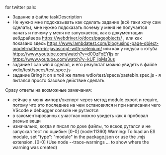 for twitter pals:

- Задание в файле taskDescription
- Не нужно мне подсказывать как сделать задание (всё таки хочу сам сделать), мне нужно подсказать почему у меня не получается
начать и почему у меня не запускается, как в документации вебдрайвера https://webdriver.io/docs/pageobjects/ , 
или как показано здесь https://www.lambdatest.com/blog/using-page-object-model-pattern-in-javascript-with-selenium/
или как у индуса с ютуба https://www.youtube.com/watch?v=d0OzFoEYIjs or 	https://www.youtube.com/watch?v=kUF_ipMs3us
- задание I can win я сделал, и его результат можно увидеть в файле wdio/test/specs/test.spec.js
- задание Bring it on в той же папке wdio/test/specs/pastebin.spec.js - я пытался просто базовое действие сделать

Сразу ответы на возможные замечания:
- сейчас у меня импорт/экспорт через метод module.export и require, потому что это последнее на чем остановился и при написании чего VScode 
и debugger console не ругаются
- в закоментированных участках можно увидеть как я пробовал разные вещи
- изначально, когда я писал по доке файлы, то вскод ругался и не запускал тест по ошибке:
[0-0] (node:11360) Warning: To load an ES module, set "type": "module" in the package.json or use the .mjs extension.
[0-0] (Use node --trace-warnings ... to show where the warning was created)

